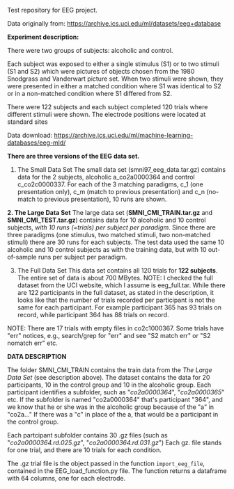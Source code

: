 Test repository for EEG project.

Data originally from: https://archive.ics.uci.edu/ml/datasets/eeg+database

**Experiment description:**

There were two groups of subjects: alcoholic and control. 

Each subject was exposed to either a single stimulus (S1) or to two stimuli (S1 and S2) which were pictures of objects chosen from the 1980 Snodgrass and Vanderwart picture set. When two stimuli were shown, they were presented in either a matched condition where S1 was identical to S2 or in a non-matched condition where S1 differed from S2. 

There were 122 subjects and each subject completed 120 trials where different stimuli were shown. The electrode positions were located at standard sites


Data download: https://archive.ics.uci.edu/ml/machine-learning-databases/eeg-mld/

**There are three versions of the EEG data set.**

1. The Small Data Set 
The small data set (smni97_eeg_data.tar.gz) contains data for the 2 subjects, alcoholic a_co2a0000364 and control c_co2c0000337. For each of the 3 matching paradigms, c_1 (one presentation only), c_m (match to previous presentation) and c_n (no-match to previous presentation), 10 runs are shown. 

**2. The Large Data Set**
The large data set (**SMNI_CMI_TRAIN.tar.gz** and **SMNI_CMI_TEST.tar.gz**) contains data for 10 alcoholic and 10 control subjects, _with 10 runs (=trials) per subject per paradigm_. Since there are three paradigms (one stimulus, two matched stimuli, two non-matched stimuli) there are 30 runs for each subjects.
The test data used the same 10 alcoholic and 10 control subjects as with the training data, but with 10 out-of-sample runs per subject per paradigm. 

3. The Full Data Set 
This data set contains all 120 trials for **122 subjects**. The entire set of data is about 700 MBytes. 
NOTE: I checked the full dataset from the UCI website, which I assume is eeg_full.tar. While there are 122 participants in the full dataset, as stated in the description, it looks like that the number of trials recorded per participant is not the same for each participant. For example participant 365 has 93 trials on record, while participant 364 has 88 trials on record. 

NOTE: There are 17 trials with empty files in co2c1000367. Some trials have "err" notices, e.g., search/grep for "err" and see "S2 match err" or "S2 nomatch err" etc. 

**DATA DESCRIPTION**

The folder SMNI_CMI_TRAIN contains the train data from the _The Large Data Set_ (see description above). The dataset contains the data for 20 participants, 10 in the control group and 10 in the alcoholic group. Each participant identifies a subfolder, such as "_co2a0000364_", "_co2a0000365_" etc. If the subfolder is named "co2a0000364" that's participant "364", and we know that he or she was in the alcoholic group because of the "a" in "co2a..." If there was a "c" in place of the a, that would be a participant in the control group.

Each partcipant subfolder contains 30 .gz files (such as "_co2a0000364.rd.025.gz_", "_co2a0000364.rd.031.gz_") Each gz. file stands for one trial, and there are 10 trials for each condition. 

The .gz trial file is the object passed in the function `import_eeg_file`, contained in the EEG_load_function.py file. The function returns a dataframe with 64 columns, one for each electrode.

